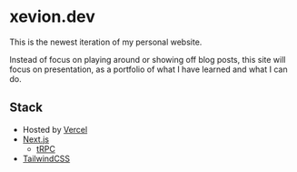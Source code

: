 # xevion.dev

This is the newest iteration of my personal website.

Instead of focus on playing around or showing off blog posts, this site will focus on presentation,
as a portfolio of what I have learned and what I can do.

## Stack

- Hosted by [Vercel][vercel]
- [Next.js][next]
  - [tRPC][trpc]
- [TailwindCSS][tailwind]

[vercel]: https://vercel.com
[next]: https://nextjs.org
[trpc]: https://trpc.io/
[tailwind]: https://tailwindcss.com/